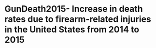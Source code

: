# GunDeath2015- Increase in death rates due to firearm-related injuries in the United States from 2014 to 2015 
